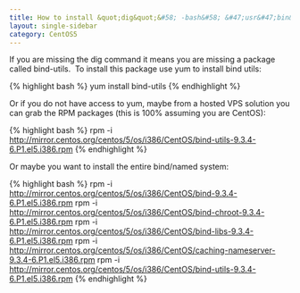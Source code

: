 ```yaml
---
title: How to install &quot;dig&quot;&#58; -bash&#58; &#47;usr&#47;bin&#47;dig&#58; No such file or directory
layout: single-sidebar
category: CentOS5
---
```


If you are missing the dig command it means you are missing a package called bind-utils.  To install this package use yum to install bind utils:

{% highlight bash %}
yum install bind-utils
{% endhighlight %}

Or if you do not have access to yum, maybe from a hosted VPS solution you can grab the RPM packages (this is 100% assuming you are CentOS):

{% highlight bash %}
rpm -i http://mirror.centos.org/centos/5/os/i386/CentOS/bind-utils-9.3.4-6.P1.el5.i386.rpm
{% endhighlight %}

Or maybe you want to install the entire bind/named system:

{% highlight bash %}
rpm -i http://mirror.centos.org/centos/5/os/i386/CentOS/bind-9.3.4-6.P1.el5.i386.rpm
rpm -i http://mirror.centos.org/centos/5/os/i386/CentOS/bind-chroot-9.3.4-6.P1.el5.i386.rpm
rpm -i http://mirror.centos.org/centos/5/os/i386/CentOS/bind-libs-9.3.4-6.P1.el5.i386.rpm
rpm -i http://mirror.centos.org/centos/5/os/i386/CentOS/caching-nameserver-9.3.4-6.P1.el5.i386.rpm
rpm -i http://mirror.centos.org/centos/5/os/i386/CentOS/bind-utils-9.3.4-6.P1.el5.i386.rpm
{% endhighlight %}
